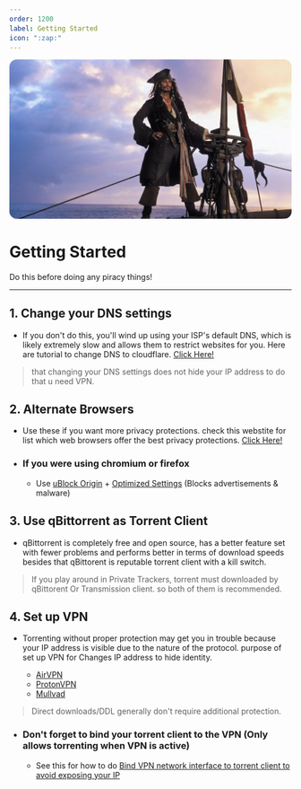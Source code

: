 ```yaml
---
order: 1200
label: Getting Started
icon: ":zap:"
---
```


![](/static/assets/banner/gs.png)
# Getting Started
Do this before doing any piracy things!
___

## 1. Change your DNS settings
- If you don't do this, you'll wind up using your ISP's default DNS, which is likely extremely slow and allows them to restrict websites for you. Here are tutorial to change DNS to cloudflare. [Click Here!](https://developers.cloudflare.com/1.1.1.1/encryption/dns-over-https/encrypted-dns-browsers/)

> that changing your DNS settings does not hide your IP address to do that u need VPN.

## 2. Alternate Browsers
- Use these if you want more privacy protections. check this webstite for list which web browsers offer the best privacy protections. [Click Here!](https://privacytests.org/)

- ### If you were using chromium or firefox
    - Use [uBlock Origin](https://github.com/gorhill/uBlock) + [Optimized Settings](https://take-me-to.space/en2mB3u.png) (Blocks advertisements & malware)

## 3. Use qBittorrent as Torrent Client
- qBittorrent is completely free and open source, has a better feature set with fewer problems and performs better in terms of download speeds besides that qBittorent is reputable torrent client with a kill switch.

> If you play around in Private Trackers, torrent must downloaded by qBittorent Or Transmission client. so both of them is recommended.

## 4. Set up VPN
- Torrenting without proper protection may get you in trouble because your IP address is visible due to the nature of the protocol. purpose of set up VPN for Changes IP address to hide identity.

     - [AirVPN](https://airvpn.org/)
     - [ProtonVPN](https://protonvpn.com/)
     - [Mullvad](https://mullvad.net/)

> Direct downloads/DDL generally don't require additional protection.

- ### Don't forget to bind your torrent client to the VPN (Only allows torrenting when VPN is active)

     - See this for how to do [Bind VPN network interface to torrent client to avoid exposing your IP](https://www.reddit.com/r/VPNTorrents/comments/ssy8vv/guide_bind_vpn_network_interface_to_torrent/)








